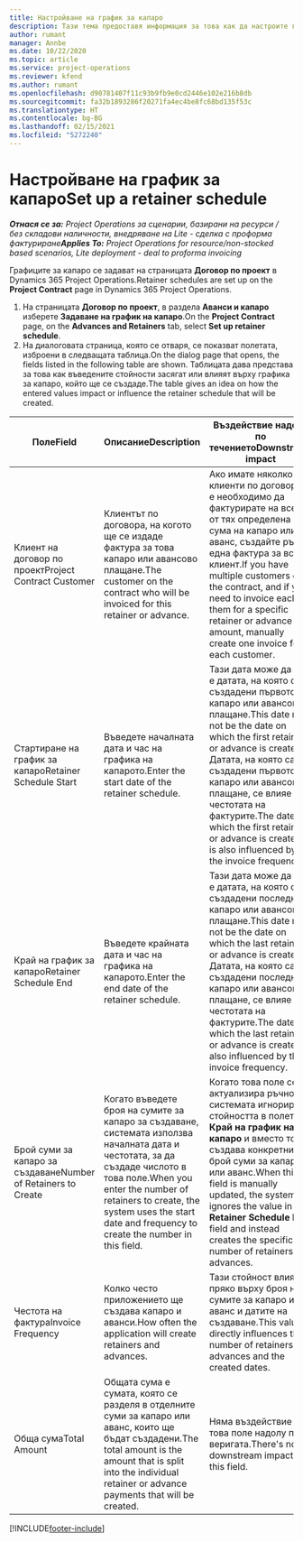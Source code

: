 ```yaml
---
title: Настройване на график за капаро
description: Тази тема предоставя информация за това как да настроите график на сума на капаро в Project Operations.
author: rumant
manager: Annbe
ms.date: 10/22/2020
ms.topic: article
ms.service: project-operations
ms.reviewer: kfend
ms.author: rumant
ms.openlocfilehash: d90781407f11c93b9fb9e0cd2446e102e216b8db
ms.sourcegitcommit: fa32b1893286f20271fa4ec4be8fc68bd135f53c
ms.translationtype: HT
ms.contentlocale: bg-BG
ms.lasthandoff: 02/15/2021
ms.locfileid: "5272240"
---
```

# <a name="set-up-a-retainer-schedule"></a><span data-ttu-id="7e3c3-103">Настройване на график за капаро</span><span class="sxs-lookup"><span data-stu-id="7e3c3-103">Set up a retainer schedule</span></span>

<span data-ttu-id="7e3c3-104">_**Отнася се за:** Project Operations за сценарии, базирани на ресурси / без складови наличности, внедряване на Lite - сделка с проформа фактуриране_</span><span class="sxs-lookup"><span data-stu-id="7e3c3-104">_**Applies To:** Project Operations for resource/non-stocked based scenarios, Lite deployment - deal to proforma invoicing_</span></span>

<span data-ttu-id="7e3c3-105">Графиците за капаро се задават на страницата **Договор по проект** в Dynamics 365 Project Operations.</span><span class="sxs-lookup"><span data-stu-id="7e3c3-105">Retainer schedules are set up on the **Project Contract** page in Dynamics 365 Project Operations.</span></span>

1. <span data-ttu-id="7e3c3-106">На страницата **Договор по проект**, в раздела **Аванси и капаро** изберете **Задаване на график на капаро**.</span><span class="sxs-lookup"><span data-stu-id="7e3c3-106">On the **Project Contract** page, on the **Advances and Retainers** tab, select **Set up retainer schedule**.</span></span>
2. <span data-ttu-id="7e3c3-107">На диалоговата страница, която се отваря, се показват полетата, изброени в следващата таблица.</span><span class="sxs-lookup"><span data-stu-id="7e3c3-107">On the dialog page that opens, the fields listed in the following table are shown.</span></span> <span data-ttu-id="7e3c3-108">Таблицата дава представа за това как въведените стойности засягат или влияят върху графика за капаро, който ще се създаде.</span><span class="sxs-lookup"><span data-stu-id="7e3c3-108">The table gives an idea on how the entered values impact or influence the retainer schedule that will be created.</span></span>

| <span data-ttu-id="7e3c3-109">Поле</span><span class="sxs-lookup"><span data-stu-id="7e3c3-109">Field</span></span> | <span data-ttu-id="7e3c3-110">Описание</span><span class="sxs-lookup"><span data-stu-id="7e3c3-110">Description</span></span> | <span data-ttu-id="7e3c3-111">Въздействие надолу по течението</span><span class="sxs-lookup"><span data-stu-id="7e3c3-111">Downstream impact</span></span> |
| --- | --- | --- |
| <span data-ttu-id="7e3c3-112">Клиент на договор по проект</span><span class="sxs-lookup"><span data-stu-id="7e3c3-112">Project Contract Customer</span></span> | <span data-ttu-id="7e3c3-113">Клиентът по договора, на когото ще се издаде фактура за това капаро или авансово плащане.</span><span class="sxs-lookup"><span data-stu-id="7e3c3-113">The customer on the contract who will be invoiced for this retainer or advance.</span></span> | <span data-ttu-id="7e3c3-114">Ако имате няколко клиенти по договора и е необходимо да фактурирате на всеки от тях определена сума на капаро или аванс, създайте ръчно една фактура за всеки клиент.</span><span class="sxs-lookup"><span data-stu-id="7e3c3-114">If you have multiple customers on the contract, and if you need to invoice each of them for a specific retainer or advance amount, manually create one invoice for each customer.</span></span> |
| <span data-ttu-id="7e3c3-115">Стартиране на график за капаро</span><span class="sxs-lookup"><span data-stu-id="7e3c3-115">Retainer Schedule Start</span></span> | <span data-ttu-id="7e3c3-116">Въведете началната дата и час на графика на капарото.</span><span class="sxs-lookup"><span data-stu-id="7e3c3-116">Enter the start date of the retainer schedule.</span></span> | <span data-ttu-id="7e3c3-117">Тази дата може да не е датата, на която са създадени първото капаро или авансово плащане.</span><span class="sxs-lookup"><span data-stu-id="7e3c3-117">This date may not be the date on which the first retainer or advance is created.</span></span> <span data-ttu-id="7e3c3-118">Датата, на която са създадени първото капаро или авансово плащане, се влияе и от честотата на фактурите.</span><span class="sxs-lookup"><span data-stu-id="7e3c3-118">The date on which the first retainer or advance is created, is also influenced by the invoice frequency.</span></span> |
| <span data-ttu-id="7e3c3-119">Край на график за капаро</span><span class="sxs-lookup"><span data-stu-id="7e3c3-119">Retainer Schedule End</span></span> | <span data-ttu-id="7e3c3-120">Въведете крайната дата и час на графика на капарото.</span><span class="sxs-lookup"><span data-stu-id="7e3c3-120">Enter the end date of the retainer schedule.</span></span> | <span data-ttu-id="7e3c3-121">Тази дата може да не е датата, на която са създадени последното капаро или авансово плащане.</span><span class="sxs-lookup"><span data-stu-id="7e3c3-121">This date may not be the date on which the last retainer or advance is created.</span></span> <span data-ttu-id="7e3c3-122">Датата, на която са създадени последното капаро или авансово плащане, се влияе и от честотата на фактурите.</span><span class="sxs-lookup"><span data-stu-id="7e3c3-122">The date on which the last retainer or advance is created is also influenced by the invoice frequency.</span></span> |
| <span data-ttu-id="7e3c3-123">Брой суми за капаро за създаване</span><span class="sxs-lookup"><span data-stu-id="7e3c3-123">Number of Retainers to Create</span></span> | <span data-ttu-id="7e3c3-124">Когато въведете броя на сумите за капаро за създаване, системата използва началната дата и честотата, за да създаде числото в това поле.</span><span class="sxs-lookup"><span data-stu-id="7e3c3-124">When you enter the number of retainers to create, the system uses the start date and frequency to create the number in this field.</span></span> | <span data-ttu-id="7e3c3-125">Когато това поле се актуализира ръчно, системата игнорира стойността в полето **Край на график на капаро** и вместо това създава конкретния брой суми за капаро или аванс.</span><span class="sxs-lookup"><span data-stu-id="7e3c3-125">When this field is manually updated, the system ignores the value in the **Retainer Schedule End** field and instead creates the specific number of retainers or advances.</span></span> |
| <span data-ttu-id="7e3c3-126">Честота на фактура</span><span class="sxs-lookup"><span data-stu-id="7e3c3-126">Invoice Frequency</span></span> | <span data-ttu-id="7e3c3-127">Колко често приложението ще създава капаро и аванси.</span><span class="sxs-lookup"><span data-stu-id="7e3c3-127">How often the application will create retainers and advances.</span></span> | <span data-ttu-id="7e3c3-128">Тази стойност влияе пряко върху броя на сумите за капаро и аванс и датите на създаване.</span><span class="sxs-lookup"><span data-stu-id="7e3c3-128">This value directly influences the number of retainers and advances and the created dates.</span></span> |
| <span data-ttu-id="7e3c3-129">Обща сума</span><span class="sxs-lookup"><span data-stu-id="7e3c3-129">Total Amount</span></span> | <span data-ttu-id="7e3c3-130">Общата сума е сумата, която се разделя в отделните суми за капаро или аванс, които ще бъдат създадени.</span><span class="sxs-lookup"><span data-stu-id="7e3c3-130">The total amount is the amount that is split into the individual retainer or advance payments that will be created.</span></span> | <span data-ttu-id="7e3c3-131">Няма въздействие за това поле надолу по веригата.</span><span class="sxs-lookup"><span data-stu-id="7e3c3-131">There's no downstream impact for this field.</span></span> |


[!INCLUDE[footer-include](../../includes/footer-banner.md)]